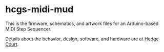 # hcgs-midi-mud

This is the firmware, schematics, and artwork files for an Arduino-based MIDI Step Sequencer.

Details about the behavior, design, software, and hardware are at [Hedge Court](https://www.hedgecourt.com/robots/grumpenspiel/midi-mud/).
